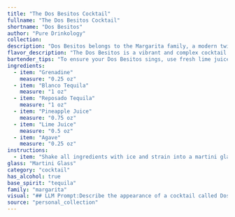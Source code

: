 ```yaml
---
title: "The Dos Besitos Cocktail"
fullname: "The Dos Besitos Cocktail"
shortname: "Dos Besitos"
author: "Pure Drinkology"
collection:
description: "Dos Besitos belongs to the Margarita family, a modern twist on the classic. It embraces the agave spirit's versatility,  blending both Blanco and Reposado Tequila for a complex flavor profile.  Originating in the vibrant cocktail scene of the early 21st century, Dos Besitos is a delicious evolution of the beloved margarita. "
flavor_description: "The Dos Besitos is a vibrant and complex cocktail. The sweetness of grenadine and pineapple juice blends with the bright acidity of lime, creating a refreshing balance. The blanco tequila provides a clean, vegetal note while the reposado tequila adds a touch of oaky spice. Agave syrup rounds out the sweetness and creates a harmonious finish.  "
bartender_tips: "To ensure your Dos Besitos sings, use fresh lime juice and good quality agave nectar. Shake hard with ice to chill thoroughly.  The grenadine adds sweetness, so adjust it to your liking. A splash of soda water can add a light fizz. Garnish with a lime wheel and enjoy the tequila-forward, fruity delight! "
ingredients:
  - item: "Grenadine"
    measure: "0.25 oz"
  - item: "Blanco Tequila"
    measure: "1 oz"
  - item: "Reposado Tequila"
    measure: "1 oz"
  - item: "Pineapple Juice"
    measure: "0.75 oz"
  - item: "Lime Juice"
    measure: "0.5 oz"
  - item: "Agave"
    measure: "0.25 oz"
instructions:
  - item: "Shake all ingredients with ice and strain into a martini glass."
glass: "Martini Glass"
category: "cocktail"
has_alcohol: true
base_spirit: "tequila"
family: "margarita"
visual: "## LLM Prompt:Describe the appearance of a cocktail called Dos Besitos made with the following ingredients:* Grenadine* Blanco Tequila* Reposado Tequila* Pineapple Juice* Lime Juice* AgaveFocus on the following aspects:* **Color:** What is the overall color of the drink? Is it vibrant, muted, or somewhere in between? Are there any layers or gradients?* **Texture:** Is the drink clear, cloudy, or frothy? Are there any visible ingredients like ice or fruit?* **Glassware:** What kind of glass is the cocktail served in? Does it have any embellishments?* **Garnish:** What, if any, garnish is used to complement the drink?**Example:**Imagine a drink with a vibrant, sunset-like hue, layered with a deep orange base fading into a lighter, almost peachy top. The drink is slightly cloudy with tiny ice crystals shimmering throughout. It is served in a chilled coupe glass with a sugared rim and garnished with a lime wedge and a sprig of fresh mint. "
source: "personal_collection"
---
```


